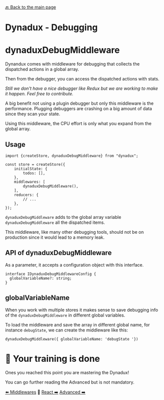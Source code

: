 [🔙 Back to the main page](../README.md)

# Dynadux - Debugging

# dynaduxDebugMiddleware

Dynandux comes with middleware for debugging that collects the dispatched actions in a global array.

Then from the debugger, you can access the dispatched actions with stats. 

_Still we don't have a nice debugger like Redux but we are working to make it happen. Feel free to contribute._

A big benefit not using a plugin debugger but only this middleware is the performance.
Plugging debuggers are crashing on a big amount of data since they scan your state.

Using this middleware, the CPU effort is only what you expand from the global array. 

## Usage

```
import {createStore, dynaduxDebugMiddleware} from "dynadux";

const store = createStore({
    initialState: {
        todos: [],
    },
    middlewares: [
        dynaduxDebugMiddleware(),
    ],
    reducers: {
        // ...
    },
});

```

`dynaduxDebugMiddleware` adds to the global array variable `dynaduxDebugMiddleware` all the dispatched items.

This middleware, like many other debugging tools, should not be on production since it would lead to a memory leak.

## API of dynaduxDebugMiddleware

As a parameter, it accepts a configuration object with this interface.

```
interface IDynaduxDebugMiddlewareConfig {
  globalVariableName?: string;
}
```

## globalVariableName

When you work with multiple stores it makes sense to save debugging info of the `dynaduxDebugMiddleware` in different global variables.

To load the middleware and save the array in different global name, for instance `debugState`, we can create the middleware like this:

`dynaduxDebugMiddleware({ globalVariableName: 'debugState '})`

# 🎉 Your training is done

Ones you reached this point you are mastering the Dynadux!

You can go further reading the Advanced but is not mandatory.

[⬅️ Middlewares](./Middlewares.md) 🔶 [React ➡️](./React.md) [Advanced ➡️](./Advanced.md) 

